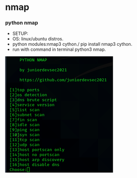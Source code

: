 # nmap
### python nmap
* SETUP:
* OS: linux/ubuntu distros.
* python modules:nmap3 cython./ pip install nmap3 cython.
* run with command in terminal python3 nmap.

![alt image](1.png)
